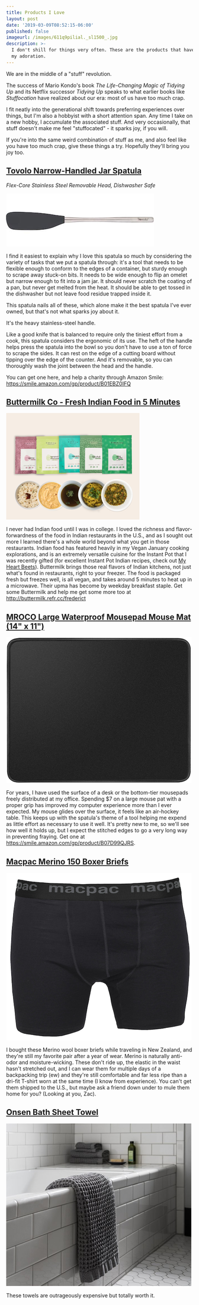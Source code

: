 ```yaml
---
title: Products I Love
layout: post
date: '2019-03-09T08:52:15-06:00'
published: false
imageurl: /images/611q9pilial._sl1500_.jpg
description: >-
  I don't shill for things very often. These are the products that have earned
  my adoration.
---
```

We are in the middle of a "stuff" revolution.

The success of Mario Kondo's book _The Life-Changing Magic of Tidying Up_ and its Netflix successor _Tidying Up_ speaks to what earlier books like _Stuffocation_ have realized about our era: most of us have too much crap.

I fit neatly into the generational shift towards preferring experiences over things, but I'm also a hobbyist with a short attention span. Any time I take on a new hobby, I accumulate the associated stuff. And very occasionally, that stuff doesn't make me feel "stuffocated" - it sparks joy, if you will.

If you're into the same weird combination of stuff as me, and also feel like you have too much crap, give these things a try. Hopefully they'll bring you joy too.

## [Tovolo Narrow-Handled Jar Spatula](https://smile.amazon.com/gp/product/B01EBZ0IFQ)

_Flex-Core Stainless Steel Removable Head, Dishwasher Safe_

![Tovolo Spatula](/images/611q9pilial._sl1500_.jpg)

I find it easiest to explain why I love this spatula so much by considering the variety of tasks that we put a spatula through: it's a tool that needs to be flexible enough to conform to the edges of a container, but sturdy enough to scrape away stuck-on bits. It needs to be wide enough to flip an omelet but narrow enough to fit into a jam jar. It should never scratch the coating of a pan, but never get melted from the heat. It should be able to get tossed in the dishwasher but not leave food residue trapped inside it.

This spatula nails all of these, which alone make it the best spatula I've ever owned, but that's not what sparks joy about it. 

It's the heavy stainless-steel handle.

Like a good knife that is balanced to require only the tiniest effort from a cook, this spatula considers the ergonomic of its use. The heft of the handle helps press the spatula into the bowl so you don't have to use a ton of force to scrape the sides. It can rest on the edge of a cutting board without tipping over the edge of the counter. And it's removable, so you can thoroughly wash the joint between the head and the handle. 

You can get one here, and help a charity through Amazon Smile:
<https://smile.amazon.com/gp/product/B01EBZ0IFQ>

## [Buttermilk Co - Fresh Indian Food in 5 Minutes](http://buttermilk.refr.cc/frederict)

![Buttermilk Co Food](/images/lovespicy_360x.png)

I never had Indian food until I was in college. I loved the richness and flavor-forwardness of the food in Indian restaurants in the U.S., and as I sought out more I learned there's a whole world beyond what you get in those restaurants. Indian food has featured heavily in my Vegan January cooking explorations, and is an extremely versatile cuisine for the Instant Pot that I was recently gifted (for excellent Instant Pot Indian recipes, check out [My Heart Beets](https://myheartbeets.com/tag/instant-pot/)). Buttermilk brings those real flavors of Indian kitchens, not just what's found in restaurants, right to your freezer. The food is packaged fresh but freezes well, is all vegan, and takes around 5 minutes to heat up in a microwave. Their upma has become by weekday breakfast staple. 
Get some Buttermilk and help me get some more too at <http://buttermilk.refr.cc/frederict>

## [MROCO Large Waterproof Mousepad Mouse Mat (14" x 11")](https://smile.amazon.com/gp/product/B07D99QJRS)

![Mouse mat](/images/mousemat.png)

For years, I have used the surface of a desk or the bottom-tier mousepads freely distributed at my office. Spending $7 on a large mouse pat with a proper grip has improved my computer experience more than I ever expected. My mouse glides over the surface, it feels like an air-hockey table. This keeps up with the spatula's theme of a tool helping me expend as little effort as necessary to use it well. It's pretty new to me, so we'll see how well it holds up, but I expect the stitched edges to go a very long way in preventing fraying. Get one at <https://smile.amazon.com/gp/product/B07D99QJRS>.

## [Macpac Merino 150 Boxer Briefs](https://www.macpac.co.nz/clearance/mens/macpac-merino-150-boxers-mens/113508-CLEARANCE.html)

![Macpac boxers](/images/macpac_boxers.png)

I bought these Merino wool boxer briefs while traveling in New Zealand, and they're still my favorite pair after a year of wear. Merino is naturally anti-odor and moisture-wicking. These don't ride up, the elastic in the waist hasn't stretched out, and I can wear them for multiple days of a backpacking trip (ew) and they're still comfortable and far less ripe than a dri-fit T-shirt worn at the same time (I know from experience). You can't get them shipped to the U.S., but maybe ask a friend down under to mule them home for you? (Looking at you, Zac).

## [Onsen Bath Sheet Towel](https://onsentowel.com/products/the-onsen-bath-sheet?variant=50915279755)

![Onsen bath towel](/images/onsen_towels.png)

These towels are outrageously expensive but totally worth it.
